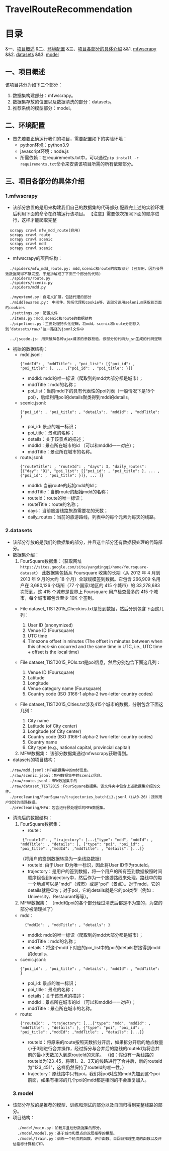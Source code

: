 # TravelRouteRecommendation
# 目录
  &一、[项目概述](#一项目概述)
  &二、[环境配置](#二环境配置)
  &三、[项目各部分的具体介绍](#三项目各部分的具体介绍)
  &&1. [mfwscrapy](#1mfwscrapy)
  &&2. [datasets](#2datasets)
  &&3. [model](#3model)
## 一、项目概述
该项目共分为如下三个部分：
1. 数据集构建部分：mfwscrapy。
2. 数据集存放的位置以及数据清洗的部分：datasets。
3. 推荐系统的模型部分：model。
## 二、环境配置
- 首先若要正确运行我们的项目，需要配置如下的实验环境：
  - python环境：python3.9
  - javascript环境：node.js
  - 所需依赖：在requirements.txt中，可以通过```pip install -r requirements.txt```命令来安装该项目所需的所有依赖部分。
## 三、项目各部分的具体介绍
### 1.mfwscrapy
- 该部分放置的是用来构建我们自己的数据集的代码部分,配置完上述的实验环境后利用下面的命令在终端运行该项目。
  【注意】需要依次按照下面的顺序进行，这样才能爬取完整
```
  scrapy crawl mfw_mdd_route(弃用)
  scrapy crawl route
  scrapy crawl scenic
  scrapy crawl mdd
  scrapy crawl scenic
```
- mfwscrapy的项目结构：
```
  ./spiders/mfw_mdd_route.py: mdd,scenic和route的爬取部分 (已弃用，因为会导致数据爬得不够完整，于是拆解成了下面三个部分的代码)
  ./spiders/route.py
  ./spiders/scenic.py
  ./spiders/mdd.py
  
  ./myextend.py：自定义扩展，包括代理的部分
  ./middlewares.py： 中间件，包括代理和cookie等，该部分运用selenium获取到页面的cookies
  ./settings.py：配置文件
  ./items.py：mdd,scenic和route的数据结构
  ./pipelines.py：主要处理持久化逻辑，将mdd，scenic和route分别存入到‘datasets/raw/’这一路径的jsonl文件中
  
  ../jscode.js: 用来破解各种ajax请求的参数校验，该部分的代码为_sn生成的代码逻辑
```
- 初始的数据结构：
  - mdd.jsonl:
    ```
    {"mddId": , "mddTitle": , "poi_list": [{"poi_id": , "poi_title": }, ... ,{"poi_id": , "poi_title": }]}
    ```
    - mddId: mdd的唯一标识（爬取到的mdd大部分都是城市）；
    - mddTitle：mdd的名称；
    - poi_list：当前mdd下的具有代表性的poi列表（一般情况下是15个poi），后续利用poi的details聚类得到mdd的details。
  - scenic.jsonl:
    ```
    {"poi_id": , "poi_title": , "details":, "mddId": , "mddTitle": }
    ```
    - poi_id: 景点的唯一标识；
    - poi_title：景点的名称；
    - details：关于该景点的描述；
    - mddId：景点所在城市的id （可以和mddId一一对应）；
    - mddTitle：景点所在城市的名称。
  - route.jsonl:
    ```
    {"routeTitle": , "routeId": , "days": 3, "daily_routes": [{"day": "D1", "poi_list": [{"poi_id": , "poi_title": }, ... ,{"poi_id": , "poi_title": }]}, ... ]}
    ```
    - mddId: 当前route的起始mdd的Id；
    - mddTitle：当前route的起始mdd的名称；
    - routeId：route的唯一标识；
    - routeTitle：route的名称；
    - days：当前旅游线路旅游需要花的天数；
    - daily_routes：当前的旅游路线，列表中的每个元素为每天的线路。
### 2.datasets
- 该部分存放的是我们的数据集的部分，并且这个部分还有数据预处理的代码部分。
- 数据集介绍：
  1. FourSquare数据集：（获取网址```https://sites.google.com/site/yangdingqi/home/foursquare-dataset```）
    此数据集包括从 Foursquare 收集的长期（从 2012 年 4 月到 2013 年 9 月的大约 18 个月）全球规模签到数据。它包含 266,909 名用户在 3,680,126 个场所（77 个国家/地区的 415 个城市）的 33,278,683 次签到。这 415 个城市是世界上 Foursquare 用户检查最多的 415 个城市，每个城市都包含至少 10K 个签到。
    - File dataset_TIST2015_Checkins.txt是签到数据，然后分别包含下面这几列：
      1. User ID (anonymized)
      2. Venue ID (Foursquare)
      3. UTC time
      4. Timezone offset in minutes (The offset in minutes between when this check-sin occurred and the same time in UTC, i.e., UTC time + offset is the local time)
    - File dataset_TIST2015_POIs.txt是poi信息，然后分别包含下面这几列：
      1. Venue ID (Foursquare) 
      2. Latitude
      3. Longitude
      4. Venue category name (Foursquare)
      5. Country code (ISO 3166-1 alpha-2 two-letter country codes)
  
    - File dataset_TIST2015_Cities.txt涉及415个城市的数据，分别包含下面这几列：
      1. City name
      2. Latitude (of City center)
      3. Longitude (of City center)
      4. Country code (ISO 3166-1 alpha-2 two-letter country codes)
      5. Country name
      6. City type (e.g., national capital, provincial capital)
  2. MFW数据集：
     该部分数据集通过mfwscrapy获取得到。
- datasets的项目结构：
```
  ./raw/mdd.jsonl：MFW数据集中的mdd信息。
  ./raw/scenic.jsonl：MFW数据集中的scenic信息。
  ./raw/route.jsonl：MFW数据集中的
  ./raw/dataset_TIST2015：FourSquare数据集，该文件夹中包含上述数据集介绍的文件。
  ./precleaning/FourSquare/trajectories_batch{i}.jsonl（i从0-26）：按照用户划分的线路数据。
  ./precleaning/MFW：包含进行预处理后的MFW数据集。
```
- 清洗后的数据结构：
  1. FourSquare数据集：
     - route：
     ```
      {"routeId": , "trajectory": [...{"type": "mdd", "mddId": , "mddTitle": , "details": }, {"type": "poi", "poi_id": , "poi_title": ,"mddId": ,"mddTitle": , "details": }...]}
     ```
     （将用户的签到数据转换为一条线路数据）
     - routeId: 由于User ID为唯一标识，因此将User ID作为routeId。
     - trajectory：是用户的签到数据，将一个用户的所有签到数据按照时间顺序组合到trajectory中，然后作为一个旅游路线来处理，路线中的每一个地点可以是"mdd"（城市）或是"poi"（景点）。对于mdd，它的details就是City；对于poi，它的details就是它的poi类型（例如：University、Restaurant等等）。
  2. MFW数据集：
     （mdd和poi的各个部分经过清洗后都是不为空的，为空的部分被清理掉了）
    - mdd：
      ```
        {"mddId": , "mddTitle": , "details": }
      ```
      - mddId: mdd的唯一标识（爬取到的mdd大部分都是城市）；
      - mddTitle：mdd的名称；
      - details：将这个mdd下对应的poi_list中的poi的details拼接得到mdd的details。
    - scenic.jsonl:
      ```
      {"poi_id": , "poi_title": , "details":, "mddId": , "mddTitle": }
      ```
      - poi_id: 景点的唯一标识；
      - poi_title：景点的名称；
      - details：关于该景点的描述；
      - mddId：景点所在城市的id （可以和mddId一一对应）；
      - mddTitle：景点所在城市的名称。
    - route:
      ```
      {"routeId": , "trajectory": [...{"type": "mdd", "mddId": , "mddTitle": , "details": }, {"type": "poi", "poi_id": , "poi_title": ,"mddId": ,"mddTitle": , "details": }...]}
      ```
      - routeId：将原来的route按照天数拆分开后，如果拆分开后的地点数量小于3则进行合并操作，经过拆分与合并后的路线的routeId为将合并前的最小天数加入到原routeId的末尾。
        （如：假设有一条线路的routeId为123_45，将第1、2、3天的线路进行了合并后，新的routeId为"123_451"，这样仍然保持了routeId的唯一性。）
      - trajectory：原线路中只有poi，我们将poi对应的mdd先加到这个poi前面，如果有相邻的几个poi的mdd都是相同的不会重复加入。
  ### 3.model
- 该部分存放的是推荐的模型、训练和测试的部分以及自回归得到完整线路的部分。
- 项目结构：
  ```
    ./model/main.py：加载并且划分数据集的部分。
    ./model/model.py：基于城市和景点的双层推荐的模型。
    ./model/train.py：训练一个轮次的函数、评价函数、自回归推理生成的函数以及评估指标计算和打印。
  ```
